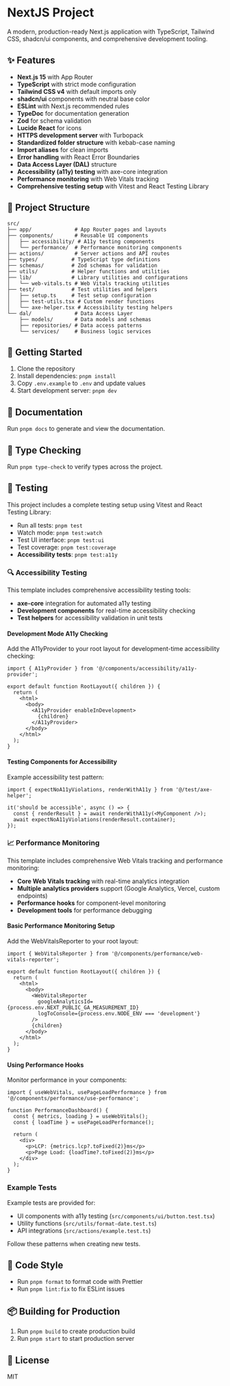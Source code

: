 # NextJS Project

A modern, production-ready Next.js application with TypeScript, Tailwind CSS, shadcn/ui components, and comprehensive development tooling.

## ✨ Features

- **Next.js 15** with App Router
- **TypeScript** with strict mode configuration
- **Tailwind CSS v4** with default imports only
- **shadcn/ui** components with neutral base color
- **ESLint** with Next.js recommended rules
- **TypeDoc** for documentation generation
- **Zod** for schema validation
- **Lucide React** for icons
- **HTTPS development server** with Turbopack
- **Standardized folder structure** with kebab-case naming
- **Import aliases** for clean imports
- **Error handling** with React Error Boundaries
- **Data Access Layer (DAL)** structure
- **Accessibility (a11y) testing** with axe-core integration
- **Performance monitoring** with Web Vitals tracking
- **Comprehensive testing setup** with Vitest and React Testing Library

## 📁 Project Structure

```
src/
├── app/              # App Router pages and layouts
├── components/       # Reusable UI components
│   ├── accessibility/ # A11y testing components
│   └── performance/  # Performance monitoring components
├── actions/          # Server actions and API routes
├── types/           # TypeScript type definitions
├── schemas/         # Zod schemas for validation
├── utils/           # Helper functions and utilities
├── lib/             # Library utilities and configurations
│   └── web-vitals.ts # Web Vitals tracking utilities
├── test/            # Test utilities and helpers
│   ├── setup.ts     # Test setup configuration
│   ├── test-utils.tsx # Custom render functions
│   └── axe-helper.tsx # Accessibility testing helpers
└── dal/              # Data Access Layer
    ├── models/       # Data models and schemas
    ├── repositories/ # Data access patterns
    └── services/     # Business logic services
```

## 🚀 Getting Started

1. Clone the repository
2. Install dependencies: `pnpm install`
3. Copy `.env.example` to `.env` and update values
4. Start development server: `pnpm dev`

## 📖 Documentation

Run `pnpm docs` to generate and view the documentation.

## 🧪 Type Checking

Run `pnpm type-check` to verify types across the project.

## 🧪 Testing

This project includes a complete testing setup using Vitest and React Testing Library:

- Run all tests: `pnpm test`
- Watch mode: `pnpm test:watch`
- Test UI interface: `pnpm test:ui`
- Test coverage: `pnpm test:coverage`
- **Accessibility tests**: `pnpm test:a11y`

### 🔍 Accessibility Testing

This template includes comprehensive accessibility testing tools:

- **axe-core** integration for automated a11y testing
- **Development components** for real-time accessibility checking
- **Test helpers** for accessibility validation in unit tests

#### Development Mode A11y Checking

Add the A11yProvider to your root layout for development-time accessibility checking:

```tsx
import { A11yProvider } from '@/components/accessibility/a11y-provider';

export default function RootLayout({ children }) {
  return (
    <html>
      <body>
        <A11yProvider enableInDevelopment>
          {children}
        </A11yProvider>
      </body>
    </html>
  );
}
```

#### Testing Components for Accessibility

Example accessibility test pattern:

```tsx
import { expectNoA11yViolations, renderWithA11y } from '@/test/axe-helper';

it('should be accessible', async () => {
  const { renderResult } = await renderWithA11y(<MyComponent />);
  await expectNoA11yViolations(renderResult.container);
});
```

### 📈 Performance Monitoring

This template includes comprehensive Web Vitals tracking and performance monitoring:

- **Core Web Vitals tracking** with real-time analytics integration
- **Multiple analytics providers** support (Google Analytics, Vercel, custom endpoints)
- **Performance hooks** for component-level monitoring
- **Development tools** for performance debugging

#### Basic Performance Monitoring Setup

Add the WebVitalsReporter to your root layout:

```tsx
import { WebVitalsReporter } from '@/components/performance/web-vitals-reporter';

export default function RootLayout({ children }) {
  return (
    <html>
      <body>
        <WebVitalsReporter 
          googleAnalyticsId={process.env.NEXT_PUBLIC_GA_MEASUREMENT_ID}
          logToConsole={process.env.NODE_ENV === 'development'}
        />
        {children}
      </body>
    </html>
  );
}
```

#### Using Performance Hooks

Monitor performance in your components:

```tsx
import { useWebVitals, usePageLoadPerformance } from '@/components/performance/use-performance';

function PerformanceDashboard() {
  const { metrics, loading } = useWebVitals();
  const { loadTime } = usePageLoadPerformance();
  
  return (
    <div>
      <p>LCP: {metrics.lcp?.toFixed(2)}ms</p>
      <p>Page Load: {loadTime?.toFixed(2)}ms</p>
    </div>
  );
}
```

### Example Tests

Example tests are provided for:
- UI components with a11y testing (`src/components/ui/button.test.tsx`)
- Utility functions (`src/utils/format-date.test.ts`) 
- API integrations (`src/actions/example.test.ts`)

Follow these patterns when creating new tests.

## 🎨 Code Style

- Run `pnpm format` to format code with Prettier
- Run `pnpm lint:fix` to fix ESLint issues

## 📦 Building for Production

1. Run `pnpm build` to create production build
2. Run `pnpm start` to start production server

## 📄 License

MIT
